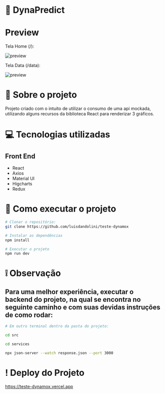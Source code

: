 # :checkered_flag: DynaPredict

# Preview

Tela Home (/):

![preview](https://i.postimg.cc/kq9r3zTM/Captura-de-Tela-2024-05-12-a-s-11-11-55.png)

Tela Data (/data):

![preview](https://i.postimg.cc/cHXwPzcS/Captura-de-Tela-2024-05-12-a-s-11-25-42.png)

# :open_book: Sobre o projeto

Projeto criado com o intuito de utilizar o consumo de uma api mockada, utilizando alguns recursos da biblioteca React para renderizar 3 gráficos.

# :computer: Tecnologias utilizadas

## Front End

- React
- Axios
- Material UI
- Higcharts
- Redux

# :runner: Como executar o projeto

```bash
# Clonar o repositório:
git clone https://github.com/luisdandolini/teste-dynamox

# Instalar as dependências
npm install

# Executar o projeto
npm run dev


```

# ❕ Observação

## Para uma melhor experiência, executar o backend do projeto, na qual se encontra no seguinte caminho e com suas devidas instruções de como rodar:

```bash
# Em outro terminal dentro da pasta do projeto:

cd src

cd services

npx json-server --watch response.json --port 3000
```

# ! Deploy do Projeto

https://teste-dynamox.vercel.app
